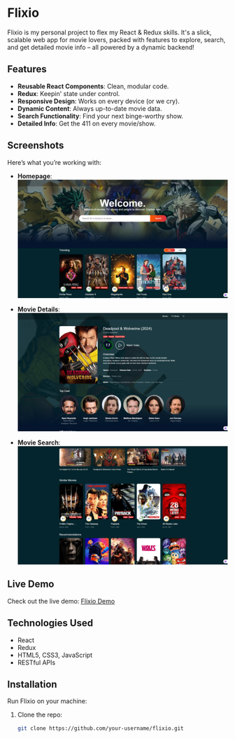 # Flixio

Flixio is my personal project to flex my React & Redux skills. It's a slick, scalable web app for movie lovers, packed with features to explore, search, and get detailed movie info – all powered by a dynamic backend!

## Features

- **Reusable React Components**: Clean, modular code.
- **Redux**: Keepin' state under control.
- **Responsive Design**: Works on every device (or we cry).
- **Dynamic Content**: Always up-to-date movie data.
- **Search Functionality**: Find your next binge-worthy show.
- **Detailed Info**: Get the 411 on every movie/show.

## Screenshots

Here’s what you’re working with:

- **Homepage**:
  ![Homepage](Screenshot1.png)

- **Movie Details**:
  ![Movies Search](Screenshot2.png)

- **Movie Search**:
  ![Movie Details](Screenshot3.png)

## Live Demo

Check out the live demo: [Flixio Demo](https://flixio-o.netlify.app/)

## Technologies Used

- React
- Redux
- HTML5, CSS3, JavaScript
- RESTful APIs

## Installation

Run Flixio on your machine:

1. Clone the repo:
   ```bash
   git clone https://github.com/your-username/flixio.git
